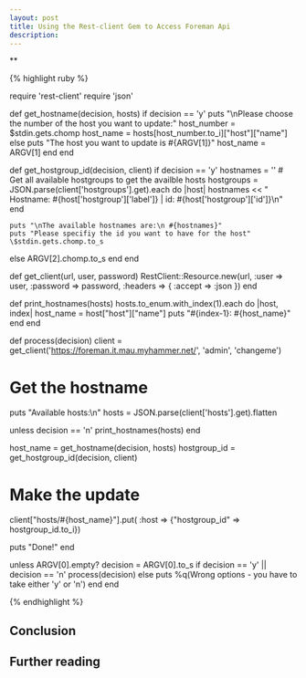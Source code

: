 ```yaml
---
layout: post
title: Using the Rest-client Gem to Access Foreman Api
description:
---
```

**

{% highlight ruby %}

require 'rest-client'
require 'json'

def get_hostname(decision, hosts)
  if decision == 'y'
    puts "\nPlease choose the number of the host you want to update:"
    host_number = \$stdin.gets.chomp
    host_name = hosts[host_number.to_i]["host"]["name"]
  else
    puts "The host you want to update is #{ARGV[1]}"
    host_name = ARGV[1]
  end
end

def get_hostgroup_id(decision, client)
  if decision == 'y'
    hostnames = ''
    # Get all available hostgroups to get the availble hosts
    hostgroups = JSON.parse(client['hostgroups'].get).each do |host|
      hostnames << "  Hostname: #{host['hostgroup']['label']} | id: #{host['hostgroup']['id']}\n"
    end

    puts "\nThe available hostnames are:\n #{hostnames}"
    puts "Please specifiy the id you want to have for the host"
    \$stdin.gets.chomp.to_s
  else
    ARGV[2].chomp.to_s
  end
end

def get_client(url, user, password)
  RestClient::Resource.new(url,
                           :user     => user,
                           :password => password,
                           :headers  => { :accept => :json })
end

def print_hostnames(hosts)
  hosts.to_enum.with_index(1).each do |host, index|
    host_name = host["host"]["name"]
    puts "#{index-1}: #{host_name}"
  end
end

def process(decision)
  client = get_client('https://foreman.it.mau.myhammer.net/', 'admin', 'changeme')

  # Get the hostname
  puts "Available hosts:\n"
  hosts = JSON.parse(client['hosts'].get).flatten

  unless decision == 'n'
    print_hostnames(hosts)
  end

  host_name = get_hostname(decision, hosts)
  hostgroup_id = get_hostgroup_id(decision, client)

  # Make the update
  client["hosts/#{host_name}"].put( :host => {"hostgroup_id" => hostgroup_id.to_i})

  puts "Done!"
end

unless ARGV[0].empty?
  decision = ARGV[0].to_s
  if decision == 'y' || decision == 'n'
    process(decision)
  else
    puts %q(Wrong options - you have to take either 'y' or 'n')
  end
end

{% endhighlight %}
## Conclusion


## Further reading

